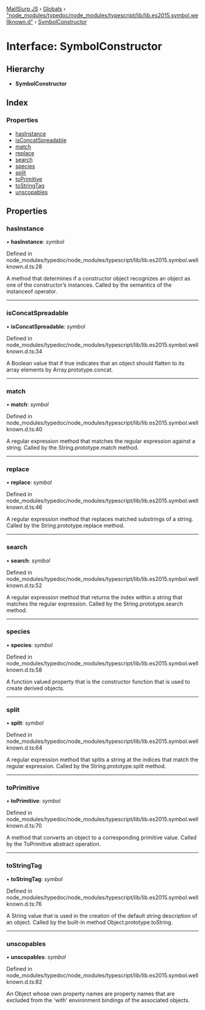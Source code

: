 [MailSlurp JS](../README.md) › [Globals](../globals.md) › ["node_modules/typedoc/node_modules/typescript/lib/lib.es2015.symbol.wellknown.d"](../modules/_node_modules_typedoc_node_modules_typescript_lib_lib_es2015_symbol_wellknown_d_.md) › [SymbolConstructor](_node_modules_typedoc_node_modules_typescript_lib_lib_es2015_symbol_wellknown_d_.symbolconstructor.md)

# Interface: SymbolConstructor

## Hierarchy

* **SymbolConstructor**

## Index

### Properties

* [hasInstance](_node_modules_typedoc_node_modules_typescript_lib_lib_es2015_symbol_wellknown_d_.symbolconstructor.md#hasinstance)
* [isConcatSpreadable](_node_modules_typedoc_node_modules_typescript_lib_lib_es2015_symbol_wellknown_d_.symbolconstructor.md#isconcatspreadable)
* [match](_node_modules_typedoc_node_modules_typescript_lib_lib_es2015_symbol_wellknown_d_.symbolconstructor.md#match)
* [replace](_node_modules_typedoc_node_modules_typescript_lib_lib_es2015_symbol_wellknown_d_.symbolconstructor.md#replace)
* [search](_node_modules_typedoc_node_modules_typescript_lib_lib_es2015_symbol_wellknown_d_.symbolconstructor.md#search)
* [species](_node_modules_typedoc_node_modules_typescript_lib_lib_es2015_symbol_wellknown_d_.symbolconstructor.md#species)
* [split](_node_modules_typedoc_node_modules_typescript_lib_lib_es2015_symbol_wellknown_d_.symbolconstructor.md#split)
* [toPrimitive](_node_modules_typedoc_node_modules_typescript_lib_lib_es2015_symbol_wellknown_d_.symbolconstructor.md#toprimitive)
* [toStringTag](_node_modules_typedoc_node_modules_typescript_lib_lib_es2015_symbol_wellknown_d_.symbolconstructor.md#tostringtag)
* [unscopables](_node_modules_typedoc_node_modules_typescript_lib_lib_es2015_symbol_wellknown_d_.symbolconstructor.md#unscopables)

## Properties

###  hasInstance

• **hasInstance**: *symbol*

Defined in node_modules/typedoc/node_modules/typescript/lib/lib.es2015.symbol.wellknown.d.ts:28

A method that determines if a constructor object recognizes an object as one of the
constructor’s instances. Called by the semantics of the instanceof operator.

___

###  isConcatSpreadable

• **isConcatSpreadable**: *symbol*

Defined in node_modules/typedoc/node_modules/typescript/lib/lib.es2015.symbol.wellknown.d.ts:34

A Boolean value that if true indicates that an object should flatten to its array elements
by Array.prototype.concat.

___

###  match

• **match**: *symbol*

Defined in node_modules/typedoc/node_modules/typescript/lib/lib.es2015.symbol.wellknown.d.ts:40

A regular expression method that matches the regular expression against a string. Called
by the String.prototype.match method.

___

###  replace

• **replace**: *symbol*

Defined in node_modules/typedoc/node_modules/typescript/lib/lib.es2015.symbol.wellknown.d.ts:46

A regular expression method that replaces matched substrings of a string. Called by the
String.prototype.replace method.

___

###  search

• **search**: *symbol*

Defined in node_modules/typedoc/node_modules/typescript/lib/lib.es2015.symbol.wellknown.d.ts:52

A regular expression method that returns the index within a string that matches the
regular expression. Called by the String.prototype.search method.

___

###  species

• **species**: *symbol*

Defined in node_modules/typedoc/node_modules/typescript/lib/lib.es2015.symbol.wellknown.d.ts:58

A function valued property that is the constructor function that is used to create
derived objects.

___

###  split

• **split**: *symbol*

Defined in node_modules/typedoc/node_modules/typescript/lib/lib.es2015.symbol.wellknown.d.ts:64

A regular expression method that splits a string at the indices that match the regular
expression. Called by the String.prototype.split method.

___

###  toPrimitive

• **toPrimitive**: *symbol*

Defined in node_modules/typedoc/node_modules/typescript/lib/lib.es2015.symbol.wellknown.d.ts:70

A method that converts an object to a corresponding primitive value.
Called by the ToPrimitive abstract operation.

___

###  toStringTag

• **toStringTag**: *symbol*

Defined in node_modules/typedoc/node_modules/typescript/lib/lib.es2015.symbol.wellknown.d.ts:76

A String value that is used in the creation of the default string description of an object.
Called by the built-in method Object.prototype.toString.

___

###  unscopables

• **unscopables**: *symbol*

Defined in node_modules/typedoc/node_modules/typescript/lib/lib.es2015.symbol.wellknown.d.ts:82

An Object whose own property names are property names that are excluded from the 'with'
environment bindings of the associated objects.
